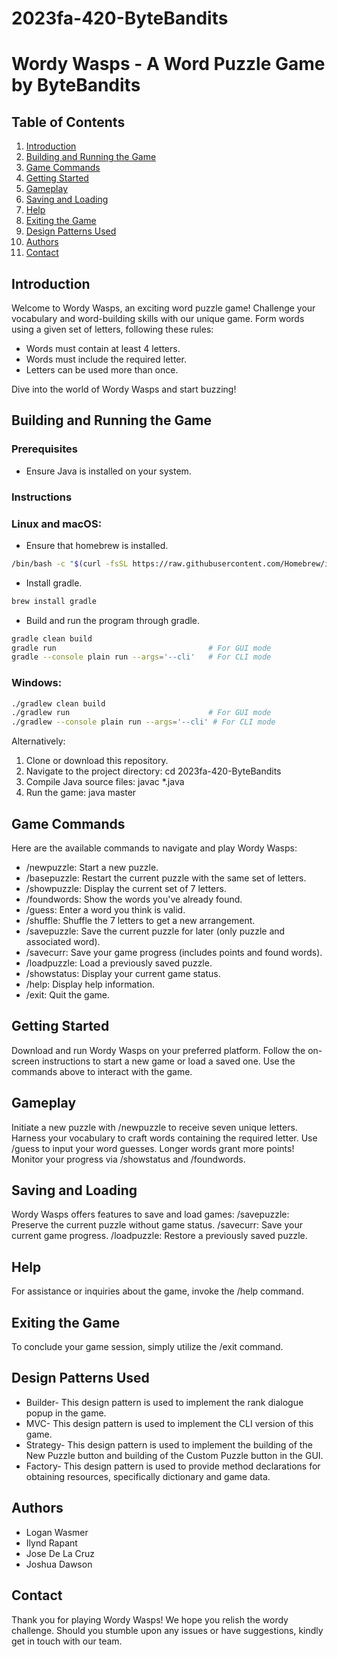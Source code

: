 # 2023fa-420-ByteBandits

# **Wordy Wasps** - A Word Puzzle Game by ByteBandits

## Table of Contents

1. [Introduction](#introduction)
2. [Building and Running the Game](#building-and-running-the-game)
3. [Game Commands](#game-commands)
4. [Getting Started](#getting-started)
5. [Gameplay](#gameplay)
6. [Saving and Loading](#saving-and-loading)
7. [Help](#help)
8. [Exiting the Game](#exiting-the-game)
9. [Design Patterns Used](#design-patterns-used)
10. [Authors](#authors)
11. [Contact](#contact)

## Introduction

Welcome to Wordy Wasps, an exciting word puzzle game! Challenge your vocabulary and word-building skills with our unique game. Form words using a given set of letters, following these rules:

- Words must contain at least 4 letters.
- Words must include the required letter.
- Letters can be used more than once.

Dive into the world of Wordy Wasps and start buzzing!

## Building and Running the Game

### Prerequisites
- Ensure Java is installed on your system.

### Instructions

### Linux and macOS:
- Ensure that homebrew is installed.
```bash
/bin/bash -c "$(curl -fsSL https://raw.githubusercontent.com/Homebrew/install/HEAD/install.sh)"
```
- Install gradle.
```bash
brew install gradle
```
- Build and run the program through gradle.
```bash
gradle clean build
gradle run                                  # For GUI mode
gradle --console plain run --args='--cli'   # For CLI mode
```
### Windows:

```bash
./gradlew clean build
./gradlew run                               # For GUI mode
./gradlew --console plain run --args='--cli' # For CLI mode
```

Alternatively:

1. Clone or download this repository.
2. Navigate to the project directory: cd 2023fa-420-ByteBandits
3. Compile Java source files: javac *.java
4. Run the game: java master

## Game Commands
Here are the available commands to navigate and play Wordy Wasps:

- /newpuzzle: Start a new puzzle.
- /basepuzzle: Restart the current puzzle with the same set of letters.
- /showpuzzle: Display the current set of 7 letters.
- /foundwords: Show the words you've already found.
- /guess: Enter a word you think is valid.
- /shuffle: Shuffle the 7 letters to get a new arrangement.
- /savepuzzle: Save the current puzzle for later (only puzzle and associated word).
- /savecurr: Save your game progress (includes points and found words).
- /loadpuzzle: Load a previously saved puzzle.
- /showstatus: Display your current game status.
- /help: Display help information.
- /exit: Quit the game.

## Getting Started
Download and run Wordy Wasps on your preferred platform. Follow the on-screen instructions to start a new game or load a saved one. Use the commands above to interact with the game.

## Gameplay
Initiate a new puzzle with /newpuzzle to receive seven unique letters. Harness your vocabulary to craft words containing the required letter. Use /guess to input your word guesses. Longer words grant more points! Monitor your progress via /showstatus and /foundwords.

## Saving and Loading
Wordy Wasps offers features to save and load games:
/savepuzzle: Preserve the current puzzle without game status.
/savecurr: Save your current game progress.
/loadpuzzle: Restore a previously saved puzzle.

## Help
For assistance or inquiries about the game, invoke the /help command.

## Exiting the Game
To conclude your game session, simply utilize the /exit command.

## Design Patterns Used
- Builder-  This design pattern is used to implement the rank dialogue popup in the game.
- MVC- This design pattern is used to implement the CLI version of this game.
- Strategy- This design pattern is used to implement the building of the New Puzzle button and building of the Custom Puzzle button in the GUI.
- Factory- This design pattern is used to provide method declarations for obtaining resources, specifically dictionary and game data.


## Authors
- Logan Wasmer
- Ilynd Rapant
- Jose De La Cruz
- Joshua Dawson

## Contact
Thank you for playing Wordy Wasps! We hope you relish the wordy challenge. Should you stumble upon any issues or have suggestions, kindly get in touch with our team.

